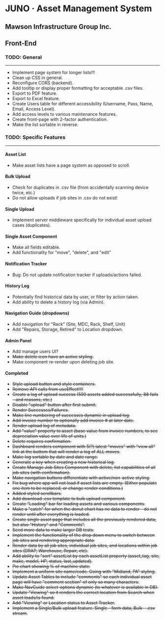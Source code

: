 # JUNO · Asset Management System #
## Mawson Infrastructure Group Inc. ##

## Front-End ##
### TODO: General ###
----
* Implement page system for longer lists!!!
* Clean up CSS in general.
* Reconfigure CORS (backend).
* Add tooltip or display proper formatting for acceptable .csv files.
* Export to PDF feature.
* Export to Excel feature.
* Create Users table for different accessibility (Username, Pass, Name, Email, Access Level).
* Add access levels to various maintenance features.
* Create front-page with 2-factor authentication.
* Make the list sortable in reverse.

### TODO: Specific Features ###
-----
#### Asset List ####
* Make asset lists have a page system as opposed to scroll.
#### Bulk Upload ####
* Check for duplicates in .csv file (from accidentally scanning device twice, etc.)
* Do not allow uploads if job sites in .csv do not exist!
#### Single Upload ####
* Implement server middleware specifically for individual asset upload cases (duplicates).
#### Single Asset Component ####
* Make all fields editable.
* Add functionality for "move", "delete", and "edit"
#### Notification Tracker ####
* Bug: Do not update notification tracker if uploads/actions failed.
#### History Log ###
* Potentially find historical data by user, or filter by action taken.
* Add ability to delete a history log (via Admin).
#### Navigation Guide (dropdowns) ####
* Add navigation for "Rack" (Site, MDC, Rack, Shelf, Unit)
* Add "Repairs, Storage, Retired" to Location dropdown.
#### Admin Panel ####
* Add manage users UI?
* ~~Make delete icon have an active styling.~~
* Make component re-render upon deleting job site.


#### Completed ####
* ~~Style upload button and style containers.~~
* ~~Remove API calls from useEffect!!!!~~
* ~~Create a log of upload success (500 assets added successfully, 88 fails - and reasons, etc.)~~
* ~~Disable "upload" button after first submit.~~
* ~~Render Successes/Failures.~~
* ~~Make line numbering of successes dynamic in upload log.~~
* ~~Add invoice number to optionally add invoice # at later date.~~
* ~~Render upload log of metadata.~~
* ~~Add "value" property to asset (base value from invoice numbers, to see depreciation value over life of units.)~~
* ~~Delete requires confirmation.~~
* ~~Dashboard renders component with 5(?) latest "moves" with "view all" link at the bottom that will render a log of ALL moves.~~
* ~~Make log sortable by date and date range.~~
* ~~Generate a key when creating a new historical log.~~
* ~~Create Manage Job Sites Component with delete, list capabilities of all job sites (with confirmation).~~
* ~~Make navigation buttons differentiate with active/non-active styling.~~
* ~~Fix bug where app will not load if asset lists are empty. (Either populate one item to be replaced, or change render conditions.)~~
* ~~Added styled scrollbars.~~
* ~~Add download .csv template to bulk upload component.~~
* ~~Create "Loading" bar for loading assets and various components.~~
* ~~Make a "catch" for when the donut chart has no data to render - do not render until after everything is loaded.~~
* ~~Create single asset page that includes all the previously rendered data, but also "History" and "Comments".~~
* ~~Seed more data to make larger DB tests.~~
* ~~Implement the functionality of the drop down menu to switch between job sites and rendering appropriate data.~~
* ~~Render data by all job sites, individual job sites, and locations within job sites (DRAP, Warehouse, Repair, etc).~~
* ~~Add ability to "sort" assetList by each assetList property (asset_tag, site, make, model, HP, status, last_updated).~~
* ~~Pie chart showing % of machine state.~~
* ~~Implement a uniform site name/code. Going with "Midland, PA" styling.~~
* ~~Update Asset Tables to include "comments" so each individual asset page will have "comment section" of only so many characters.~~
* ~~Make NavGuide select-options dynamic (to whatever is available in DB).~~
* ~~Update "Viewing" so it renders the correct location from Search when asset loads/is found.~~
* ~~Add "Viewing" or Location status to Asset Tracker.~~
* ~~Implement a Single/Bulk upload feature. Single - form data, Bulk - .csv stream.~~